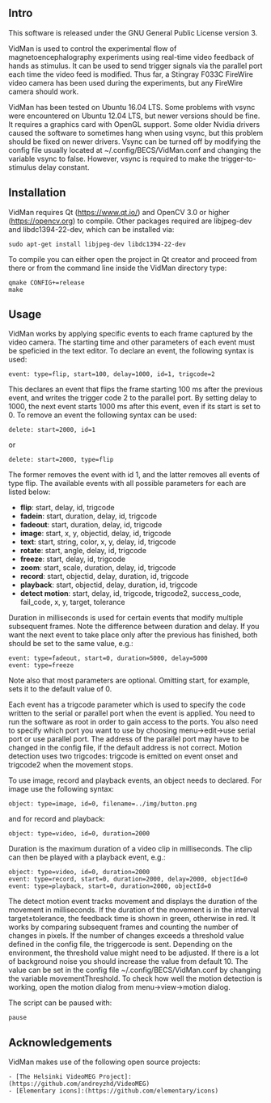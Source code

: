 ## Intro

This software is released under the GNU General Public License version 3. 

VidMan is used to control the experimental flow of magnetoencephalography
experiments using real-time video feedback of hands as stimulus. It can be used
to send trigger signals via the parallel port each time the video feed is
modified. Thus far, a Stingray F033C FireWire video camera has been used during
the experiments, but any FireWire camera should work.

VidMan has been tested on Ubuntu 16.04 LTS. Some problems with vsync were
encountered on Ubuntu 12.04 LTS, but newer versions should be fine. It requires
a graphics card with OpenGL support. Some older Nvidia drivers caused the
software to sometimes hang when using vsync, but this problem should be fixed
on newer drivers. Vsync can be turned off by modifying the config file usually
located at ~/.config/BECS/VidMan.conf and changing the variable vsync to false.
However, vsync is required to make the trigger-to-stimulus delay constant.

## Installation

VidMan requires Qt (https://www.qt.io/) and OpenCV 3.0 or higher
(https://opencv.org) to compile. Other packages required are libjpeg-dev and
libdc1394-22-dev, which can be installed via:

	sudo apt-get install libjpeg-dev libdc1394-22-dev 

To compile you can either open the project in Qt creator and proceed from there
or from the command line inside the VidMan directory type:

	qmake CONFIG+=release
	make

## Usage

VidMan works by applying specific events to each frame captured by the video
camera. The starting time and other parameters of each event must be speficied
in the text editor. To declare an event, the following syntax is used:

	event: type=flip, start=100, delay=1000, id=1, trigcode=2

This declares an event that flips the frame starting 100 ms after the previous
event, and writes the trigger code 2 to the parallel port. By setting delay to
1000, the next event starts 1000 ms after this event, even if its start is set
to 0. To remove an event the following syntax can be used:

    delete: start=2000, id=1

or

    delete: start=2000, type=flip

The former removes the event with id 1, and the latter removes all events of
type flip. The available events with all possible parameters for each are
listed below:

* **flip**: start, delay, id, trigcode
* **fadein**: start, duration, delay, id, trigcode
* **fadeout**: start, duration, delay, id, trigcode
* **image**: start, x, y, objectid, delay, id, trigcode
* **text**: start, string, color, x, y, delay, id, trigcode
* **rotate**: start, angle, delay, id, trigcode
* **freeze**: start, delay, id, trigcode
* **zoom**: start, scale, duration, delay, id, trigcode
* **record**: start, objectid, delay, duration, id, trigcode
* **playback**: start, objectid, delay, duration, id, trigcode
* **detect motion**: start, delay, id, trigcode, trigcode2, success_code, fail_code, x, y, target, tolerance

Duration in milliseconds is used for certain events that modify multiple
subsequent frames. Note the difference between duration and delay. If you want
the next event to take place only after the previous has finished, both should
be set to the same value, e.g.:

    event: type=fadeout, start=0, duration=5000, delay=5000
    event: type=freeze

Note also that most parameters are optional. Omitting start, for example, sets
it to the default value of 0. 

Each event has a trigcode parameter which is used to specify the code written
to the serial or parallel port when the event is applied. You need to run the
software as root in order to gain access to the ports. You also need to specify
which port you want to use by choosing menu->edit->use serial port or use
parallel port. The address of the parallel port may have to be changed in the
config file, if the default address is not correct. Motion detection uses two
trigcodes: trigcode is emitted on event onset and trigcode2 when the movement
stops.

To use image, record and playback events, an object needs to declared. For
image use the following syntax:

	object: type=image, id=0, filename=../img/button.png

and for record and playback:

	object: type=video, id=0, duration=2000 

Duration is the maximum duration of a video clip in milliseconds. The clip can
then be played with a playback event, e.g.:

	object: type=video, id=0, duration=2000 
	event: type=record, start=0, duration=2000, delay=2000, objectId=0 
	event: type=playback, start=0, duration=2000, objectId=0

The detect motion event tracks movement and displays the duration of the
movement in milliseconds. If the duration of the movement is in the interval
target±tolerance, the feedback time is shown in green, otherwise in red. It
works by comparing subsequent frames and counting the number of changes in
pixels. If the number of changes exceeds a threshold value defined in the
config file, the triggercode is sent. Depending on the environment, the
threshold value might need to be adjusted. If there is a lot of background
noise you should increase the value from default 10. The value can be set in
the config file ~/.config/BECS/VidMan.conf by changing the variable
movementThreshold. To check how well the motion detection is working, open the
motion dialog from menu->view->motion dialog.

The script can be paused with:

	pause

## Acknowledgements

VidMan makes use of the following open source projects:

	- [The Helsinki VideoMEG Project]:(https://github.com/andreyzhd/VideoMEG)
	- [Elementary icons]:(https://github.com/elementary/icons)

